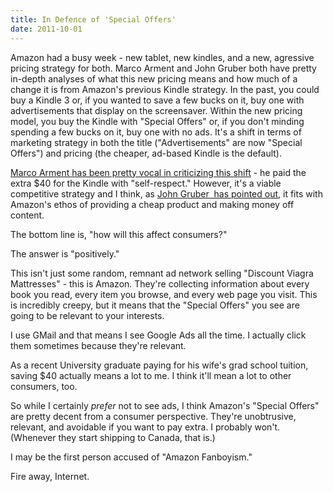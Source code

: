 ```yaml
---
title: In Defence of 'Special Offers'
date: 2011-10-01
---
```


Amazon had a busy week - new tablet, new kindles, and a new, agressive pricing strategy for both. Marco Arment&nbsp;and John Gruber&nbsp;both have pretty in-depth analyses of what this new pricing means and how much of a change it is from Amazon's previous Kindle strategy. In the past, you could buy a Kindle 3 or, if you wanted to save a few bucks on it, buy one with advertisements that display on the screensaver. Within the new pricing model, you buy the Kindle with "Special Offers" or, if you don't minding spending a few bucks on it, buy one with no ads. It's a shift in terms of marketing strategy in both the title ("Advertisements" are now "Special Offers") and pricing (the cheaper, ad-based Kindle is the default).

[Marco Arment has been pretty vocal in criticizing this shift](http://www.marco.org/2011/09/28/kindle-touch-and-kindle-fire-released) - he paid the extra $40 for the Kindle with "self-respect." However, it's a viable competitive strategy and I think, as [John Gruber &nbsp;has pointed out](http://daringfireball.net/2011/09/amazons_new_kindles), it fits with Amazon's ethos of providing a cheap product and making money off content.

The bottom line is, "how will this affect consumers?"

The answer is "positively."

This isn't just some random,&nbsp;remnant&nbsp;ad network selling "Discount Viagra Mattresses" - this is Amazon. They're collecting information about every book you read, every item you browse, and every web page you visit. This is incredibly creepy, but it means that the "Special Offers" you see are going to be relevant to your interests.

I use GMail and that means I see Google Ads all the time. I actually click them sometimes because they're relevant.

As a recent University graduate paying for his wife's grad school tuition, saving $40 actually means a lot to me. I think it'll mean a lot to other consumers, too.

So while I certainly _prefer_&nbsp;not to see ads, I think Amazon's "Special Offers" are pretty decent from a consumer perspective. They're unobtrusive, relevant, and avoidable if you want to pay extra. I probably won't. (Whenever they start shipping to Canada, that is.)

I may be the first person accused of "Amazon Fanboyism."

Fire away, Internet.
